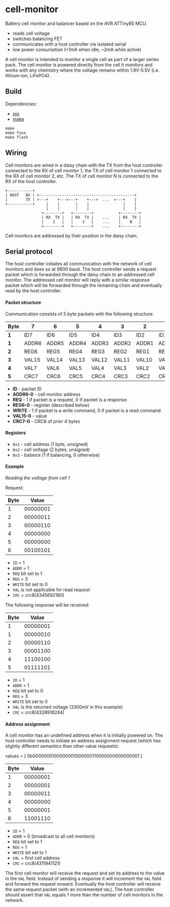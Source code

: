 # cell-monitor

Battery cell monitor and balancer based on the AVR ATTiny85 MCU.

* reads cell voltage
* switches balancing FET
* communicates with a host controller via isolated serial
* low power consumption (<1mA when idle, ~2mA while active)

A cell monitor is intended to monitor a single cell as part of a larger series pack.
The cell monitor is powered directly from the cell it monitors and works with any chemistry
where the voltage remains within 1.8V-5.5V (i.e. lithium-ion, LiFePO4).

## Build

Dependencies:

* [pio](http://platformio.org)
* [make](https://www.gnu.org/software/make/)

```
make
make fuse
make flash
```

## Wiring

Cell monitors are wired in a daisy chain with the TX from the host controller connected to
the RX of cell monitor 1, the TX of cell monitor 1 connected to the RX of cell monitor 2, etc.
The TX of cell monitor N is connected to the RX of the host controller.

```
+-----------+
| HOST   RX | <------------------------------------------+
|        TX | >---+    +--->---+    +--->  ...  >---+    |
+-----------+     |    |       |    |               |    |
                  |    |       |    |               |    |
                +--------+   +--------+           +--------+
                | RX  TX |   | RX  TX |    ...    | RX  TX |
                |    1   |   |    2   |    ...    |    N   |
                +--------+   +--------+    ...    +--------+
```

Cell monitors are addressed by their position in the daisy chain.

## Serial protocol

The host controller initiates all communication with the network of cell monitors and does so at 9600 baud.
The host controller sends a request packet which is forwarded through the daisy chain to an addressed cell
monitor.  The addressed cell monitor will reply with a similar response packet which will be forwarded through
the remaining chain and eventually read by the host controller.

#### Packet structure

Communication consists of 5 byte packets with the following structure:

| Byte  | 7     | 6     | 5     |    4  |    3  |    2  |    1  |     0 |
| ----- | ----- | ----- | ----- | ----- | ----- | ----- | ----- | ----- |
| **1** | ID7   | ID6   | ID5   | ID4   | ID3   | ID2   | ID1   | ID0   |
| **1** | ADDR6 | ADDR5 | ADDR4 | ADDR3 | ADDR2 | ADDR1 | ADDR0 | REQ   |
| **2** | REG6  | REG5  | REG4  | REG3  | REG2  | REG1  | REG0  | WRITE |
| **3** | VAL15 | VAL14 | VAL13 | VAL12 | VAL11 | VAL10 | VAL9  | VAL8  |
| **4** | VAL7  | VAL6  | VAL5  | VAL4  | VAL3  | VAL2  | VAL1  | VAL0  |
| **5** | CRC7  | CRC6  | CRC5  | CRC4  | CRC3  | CRC2  | CRC1  | CRC0  |

* **ID** - packet ID
* **ADDR6-0** - cell monitor address
* **REQ** - 1 if packet is a request, 0 if packet is a response
* **REG6-0** - register (described below)
* **WRITE** - 1 if packet is a write command, 0 if packet is a read command
* **VAL15-0** - value
* **CRC7-0** - CRC8 of prior 4 bytes

#### Registers

* `0x1` - cell address (1 byte, unsigned)
* `0x2` - cell voltage (2 bytes, unsigned)
* `0x3` - balance (1 if balancing, 0 otherwise)

#### Example

*Reading the voltage from cell 1*

Request:

| Byte | Value    |
| ---- | -------- |
| 1    | 00000001 |
| 2    | 00000011 |
| 3    | 00000110 |
| 4    | 00000000 |
| 5    | 00000000 |
| 6    | 00100101 |

* `ID` = 1
* `ADDR` = 1
* `REQ` bit set to 1
* `REG` = 3
* `WRITE` bit set to 0
* `VAL` is not applicable for read request
* `CRC` = crc8(4345692160)

The following response will be received:

| Byte | Value    |
| ---- | -------- |
| 1    | 00000001 |
| 1    | 00000010 |
| 2    | 00000110 |
| 3    | 00001100 |
| 4    | 11100100 |
| 5    | 01111101 |

* `ID` = 1
* `ADDR` = 1
* `REQ` bit set to 0
* `REG` = 3
* `WRITE` bit set to 0
* `VAL` is the returned voltage (3300mV in this example)
* `CRC` = crc8(4328918244)

#### Address assignment

A cell monitor has an undefined address when it is initially powered on.  The host controller
needs to initiate an address assignment request (which has slightly different semantics than
other value requests):

values = [
  0b0000000100000001000000110000000000000001
]

| Byte | Value    |
| ---- | -------- |
| 1    | 00000001 |
| 2    | 00000001 |
| 3    | 00000011 |
| 4    | 00000000 |
| 5    | 00000001 |
| 6    | 11001110 |

* `ID` = 1
* `ADDR` = 0 (broadcast to all cell monitors)
* `REQ` bit set to 1
* `REG` = 1
* `WRITE` bit set to 1
* `VAL` = first cell address
* `CRC` = crc8(4311941121)

The first cell monitor will receive the request and set its address to the value in the `VAL` field.
Instead of sending a response it will increment the `VAL` field and forward the request onward.
Eventually the host controller will receive the same request packet (with an incremented `VAL`).
The host controller should assert that `VAL` equals 1 more than the number of cell monitors in the
network.
